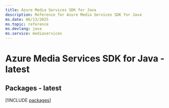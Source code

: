 ```yaml
---
title: Azure Media Services SDK for Java
description: Reference for Azure Media Services SDK for Java
ms.date: 06/13/2025
ms.topic: reference
ms.devlang: java
ms.service: mediaservices
---
```

# Azure Media Services SDK for Java - latest
## Packages - latest
[!INCLUDE [packages](media-services-index.md)]